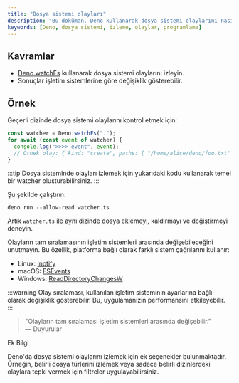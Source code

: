 ```yaml
---
title: "Dosya sistemi olayları"
description: "Bu doküman, Deno kullanarak dosya sistemi olaylarını nasıl izleyebileceğinizi ve işletim sistemleri arasındaki farklılıkları keşfetmenizi sağlar. Örneklerle pratik bilgi sunar."
keywords: [Deno, dosya sistemi, izleme, olaylar, programlama]
---
```


## Kavramlar

- [Deno.watchFs](https://docs.deno.com/api/deno/~/Deno.watchFs) kullanarak dosya sistemi olaylarını izleyin.
- Sonuçlar işletim sistemlerine göre değişiklik gösterebilir.

## Örnek

Geçerli dizinde dosya sistemi olaylarını kontrol etmek için:

```ts title="watcher.ts"
const watcher = Deno.watchFs(".");
for await (const event of watcher) {
  console.log(">>>> event", event);
  // Örnek olay: { kind: "create", paths: [ "/home/alice/deno/foo.txt" ] }
}
```

:::tip
Dosya sisteminde olayları izlemek için yukarıdaki kodu kullanarak temel bir watcher oluşturabilirsiniz.
:::

Şu şekilde çalıştırın:

```shell
deno run --allow-read watcher.ts
```

Artık `watcher.ts` ile aynı dizinde dosya eklemeyi, kaldırmayı ve değiştirmeyi deneyin.

Olayların tam sıralamasının işletim sistemleri arasında değişebileceğini unutmayın. Bu özellik, platforma bağlı olarak farklı sistem çağrılarını kullanır:

- Linux: [inotify](https://man7.org/linux/man-pages/man7/inotify.7.html)
- macOS: [FSEvents](https://developer.apple.com/library/archive/documentation/Darwin/Conceptual/FSEvents_ProgGuide/Introduction/Introduction.html)
- Windows: [ReadDirectoryChangesW](https://docs.microsoft.com/en-us/windows/win32/api/winbase/nf-winbase-readdirectorychangesw)

:::warning
Olay sıralaması, kullanılan işletim sisteminin ayarlarına bağlı olarak değişiklik gösterebilir. Bu, uygulamanızın performansını etkileyebilir.
:::

> "Olayların tam sıralaması işletim sistemleri arasında değişebilir."  
> — Duyurular


Ek Bilgi

Deno'da dosya sistemi olaylarını izlemek için ek seçenekler bulunmaktadır. Örneğin, belirli dosya türlerini izlemek veya sadece belirli dizinlerdeki olaylara tepki vermek için filtreler uygulayabilirsiniz.

